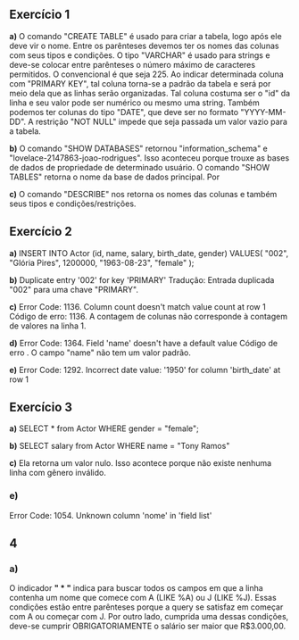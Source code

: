 ## Exercício 1
**a)** O comando "CREATE TABLE" é usado para criar a tabela, logo após ele deve vir o nome. Entre os parênteses devemos ter os nomes
das colunas com seus tipos e condições. O tipo "VARCHAR" é usado para strings e deve-se colocar entre parênteses o número máximo de
caracteres permitidos. O convencional é que seja 225.
Ao indicar determinada coluna com "PRIMARY KEY", tal coluna torna-se a padrão da tabela e será por meio dela que as linhas serão
organizadas. Tal coluna costuma ser o "id" da linha e seu valor pode ser numérico ou mesmo uma string.
Também podemos ter colunas do tipo "DATE", que deve ser no formato "YYYY-MM-DD".
A restrição "NOT NULL" impede que seja passada um valor vazio para a tabela.

**b)** O comando "SHOW DATABASES" retornou "information_schema" e "lovelace-2147863-joao-rodrigues". Isso aconteceu porque trouxe as
bases de dados de propriedade de determinado usuário. O comando "SHOW TABLES" retorna o nome da base de dados principal. Por

**c)** O comando "DESCRIBE" nos retorna os nomes das colunas e também seus tipos e condições/restrições.


## Exercício 2

**a)** 
INSERT INTO Actor (id, name, salary, birth_date, gender)
VALUES(
  "002", 
  "Glória Pires",
  1200000,
  "1963-08-23", 
  "female"
);

**b)** Duplicate entry '002' for key 'PRIMARY'
Tradução: Entrada duplicada "002" para uma chave "PRIMARY".

**c)**
Error Code: 1136. Column count doesn't match value count at row 1
Código de erro: 1136. A contagem de colunas não corresponde à contagem de valores na linha 1.

**d)**
Error Code: 1364. Field 'name' doesn't have a default value
Código de erro . O campo "name" não tem um valor padrão.

**e)**
Error Code: 1292. Incorrect date value: '1950' for column 'birth_date' at row 1

## Exercício 3
**a)**
SELECT * from Actor WHERE gender = "female";

**b)**
SELECT salary from Actor WHERE name = "Tony Ramos"

**c)** 
Ela retorna um valor nulo. Isso acontece porque não existe nenhuma linha com gênero inválido.

### e)
Error Code: 1054. Unknown column 'nome' in 'field list'

## 4
### a) 
O indicador **" * "** indica para buscar todos os campos em que a linha contenha um nome que comece com A (LIKE %A) ou J (LIKE %J). Essas condições estão entre parênteses porque a query se satisfaz em começar com A ou começar com J. Por outro lado, cumprida uma dessas condições, deve-se cumprir OBRIGATORIAMENTE o salário ser maior que R$3.000,00.